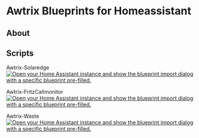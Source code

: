 # Awtrix Blueprints for Homeassistant

## About


## Scripts

Awtrix-Solaredge
[![Open your Home Assistant instance and show the blueprint import dialog with a specific blueprint pre-filled.](https://my.home-assistant.io/badges/blueprint_import.svg)](https://my.home-assistant.io/redirect/blueprint_import/?blueprint_url=https%3A%2F%2Fgithub.com%2Fwwerther%2Fha-blueprints%2Fblob/main%2Fawtrix%2Fawtrix-solaredge.yaml)

Awtrix-FritzCallmonitor
[![Open your Home Assistant instance and show the blueprint import dialog with a specific blueprint pre-filled.](https://my.home-assistant.io/badges/blueprint_import.svg)](https://my.home-assistant.io/redirect/blueprint_import/?blueprint_url=https%3A%2F%2Fgithub.com%2Fwwerther%2Fha-blueprints%2Fblob/main%2Fawtrix%2Fawtrix-fritzcallmonitor.yaml)


Awtrix-Waste
[![Open your Home Assistant instance and show the blueprint import dialog with a specific blueprint pre-filled.](https://my.home-assistant.io/badges/blueprint_import.svg)](https://my.home-assistant.io/redirect/blueprint_import/?blueprint_url=https%3A%2F%2Fgithub.com%2Fwwerther%2Fha-blueprints%2Fblob/main%2Fawtrix%2Fawtrix-waste.yaml)
